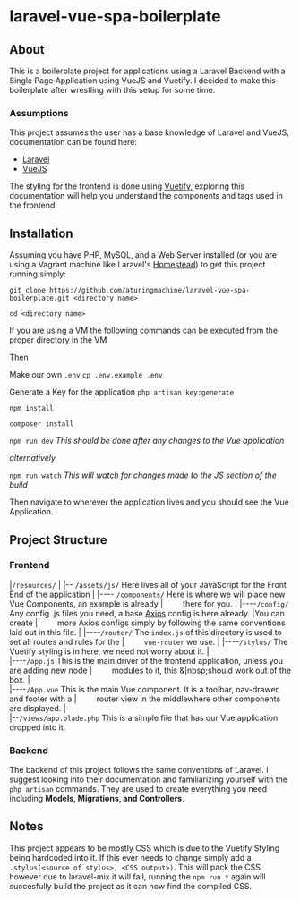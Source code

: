 # laravel-vue-spa-boilerplate

## About

This is a boilerplate project for applications using a Laravel Backend with a Single Page Application using VueJS and Vuetify. I decided to make this boilerplate after wrestling with this setup for some time.

### Assumptions
This project assumes the user has a base knowledge of Laravel and VueJS, documentation can be found here:
* [Laravel](https://laravel.com/)
* [VueJS](https://vuejs.org/)

The styling for the frontend is done using [Vuetify](https://vuetifyjs.com/), exploring this documentation will help you understand the components and tags used in the frontend.

## Installation
Assuming you have PHP, MySQL, and a Web Server installed (or you are using a Vagrant machine like Laravel's [Homestead](https://laravel.com/docs/5.5/homestead)) to get this project running simply:

`git clone https://github.com/aturingmachine/laravel-vue-spa-boilerplate.git <directory name>`

`cd <directory name>`

If you are using a VM the following commands can be executed from the proper directory in the VM

Then 

Make our own `.env`
`cp .env.example .env` 

Generate a Key for the application
`php artisan key:generate`

`npm install`

`composer install`

`npm run dev` _This should be done after any changes to the Vue application_

_alternatively_ 

`npm run watch` _This will watch for changes made to the JS section of the build_

Then navigate to wherever the application lives and you should see the Vue Application.

## Project Structure

### Frontend

|`/resources/`
|
|-- `/assets/js/` Here lives all of your JavaScript for the Front End of the application
|
|---- `/components/` Here is where we will place new Vue Components, an example is already |&nbsp;&nbsp;&nbsp;&nbsp;&nbsp;&nbsp;&nbsp;&nbsp;&nbsp;there for you.
|
|----`/config/` Any config .js files you need, a base [Axios](https://github.com/axios/axios) config is here already.   |You can create |&nbsp;&nbsp;&nbsp;&nbsp;&nbsp;&nbsp;&nbsp;&nbsp;&nbsp;more Axios configs simply by following the same conventions laid out in this file. 
|
|----`/router/` The `index.js` of this directory is used to set all routes and rules for the 
|&nbsp;&nbsp;&nbsp;&nbsp;&nbsp;&nbsp;&nbsp;&nbsp;&nbsp;`vue-router` we use.
|
|----`/stylus/` The Vuetify styling is in here, we need not worry about it.
|   
|----`/app.js` This is the main driver of the frontend application, unless you are adding new node |&nbsp;&nbsp;&nbsp;&nbsp;&nbsp;&nbsp;&nbsp;&nbsp;&nbsp;modules to it, this &|nbsp;should work out of the box.
|   
|----`/App.vue` This is the main Vue component. It is a toolbar, nav-drawer, and footer with a |&nbsp;&nbsp;&nbsp;&nbsp;&nbsp;&nbsp;&nbsp;&nbsp;&nbsp;router view in the middlewhere other components are displayed.
|  
|--`/views/app.blade.php` This is a simple file that has our Vue application dropped into it.

### Backend

The backend of this project follows the same conventions of Laravel. I suggest looking into their documentation and familiarizing yourself with the `php artisan` commands. They are used to create everything you need including **Models, Migrations, and Controllers**.

## Notes
  This project appears to be mostly CSS which is due to the Vuetify Styling being hardcoded into it. If this ever needs to change simply add a `.stylus(<source of stylus>, <CSS output>)`. This will pack the CSS however due to laravel-mix it will fail, running the `npm run *` again will succesfully build the project as it can now find the compiled CSS.
